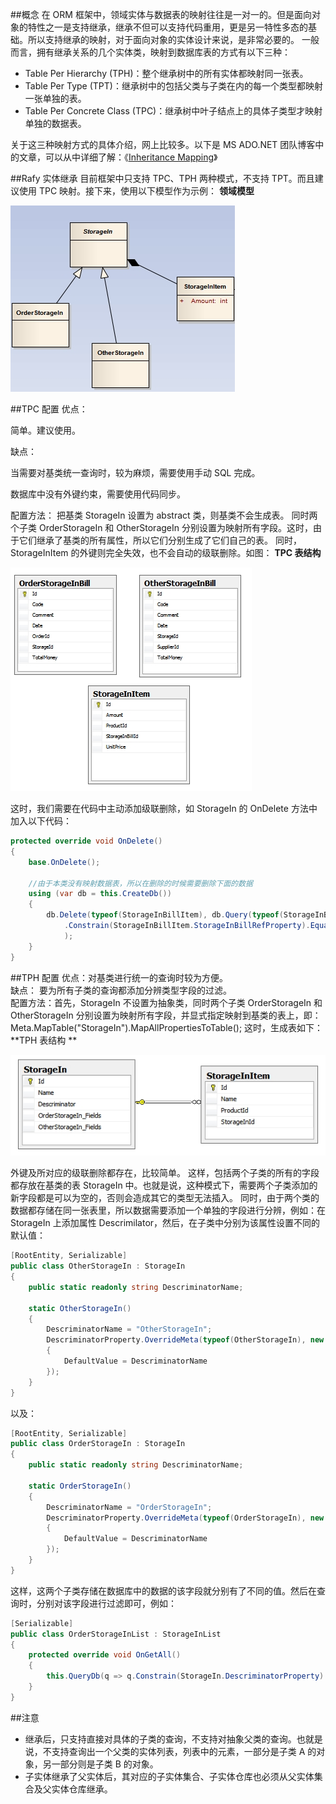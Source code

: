 
##概念
在 ORM 框架中，领域实体与数据表的映射往往是一对一的。但是面向对象的特性之一是支持继承，继承不但可以支持代码重用，更是另一特性多态的基础。所以支持继承的映射，对于面向对象的实体设计来说，是非常必要的。
一般而言，拥有继承关系的几个实体类，映射到数据库表的方式有以下三种：
 - Table Per Hierarchy (TPH)：整个继承树中的所有实体都映射同一张表。
 - Table Per Type (TPT)：继承树中的包括父类与子类在内的每一个类型都映射一张单独的表。
 - Table Per Concrete Class (TPC)：继承树中叶子结点上的具体子类型才映射单独的数据表。

  关于这三种映射方式的具体介绍，网上比较多。以下是 MS ADO.NET 团队博客中的文章，可以从中详细了解：《[Inheritance Mapping](http://blogs.msdn.com/b/adonet/archive/2010/10/26/10080555.aspx)》

##Rafy 实体继承
目前框架中只支持 TPC、TPH 两种模式，不支持 TPT。而且建议使用 TPC 映射。接下来，使用以下模型作为示例：
**领域模型**

![](../../../images/继承映射_EntityDemo.png)

##TPC 配置
优点：

简单。建议使用。

缺点：

当需要对基类统一查询时，较为麻烦，需要使用手动 SQL 完成。       

 数据库中没有外键约束，需要使用代码同步。

配置方法：
    把基类 StorageIn 设置为 abstract 类，则基类不会生成表。
    同时两个子类 OrderStorageIn 和 OtherStorageIn 分别设置为映射所有字段。这时，由于它们继承了基类的所有属性，所以它们分别生成了它们自己的表。
    同时，StorageInItem 的外键则完全失效，也不会自动的级联删除。如图：
**TPC 表结构**

![](../../../images/继承映射_无关表.png)

这时，我们需要在代码中主动添加级联删除，如 StorageIn 的 OnDelete 方法中加入以下代码：

```cs
protected override void OnDelete()
{
    base.OnDelete();

    //由于本类没有映射数据表，所以在删除的时候需要删除下面的数据
    using (var db = this.CreateDb())
    {
        db.Delete(typeof(StorageInBillItem), db.Query(typeof(StorageInBillItem))
            .Constrain(StorageInBillItem.StorageInBillRefProperty).Equal(this.Id)
            );
    }
}
```


##TPH 配置
优点：对基类进行统一的查询时较为方便。  
缺点： 要为所有子类的查询都添加分辨类型字段的过滤。  
配置方法：首先，StorageIn 不设置为抽象类，同时两个子类 OrderStorageIn 和 OtherStorageIn 分别设置为映射所有字段，并显式指定映射到基类的表上，即：
Meta.MapTable("StorageIn").MapAllPropertiesToTable();
  这时，生成表如下：
**TPH 表结构 **

![](../../../images/继承映射_TPH.png)

外键及所对应的级联删除都存在，比较简单。
这样，包括两个子类的所有的字段都存放在基类的表 StorageIn 中。也就是说，这种模式下，需要两个子类添加的新字段都是可以为空的，否则会造成其它的类型无法插入。
同时，由于两个类的数据都存储在同一张表里，所以数据需要添加一个单独的字段进行分辨，例如：在 StorageIn 上添加属性 Descrimilator，然后，在子类中分别为该属性设置不同的默认值：

```cs
[RootEntity, Serializable]
public class OtherStorageIn : StorageIn
{
    public static readonly string DescriminatorName;

    static OtherStorageIn()
    {
        DescriminatorName = "OtherStorageIn";
        DescriminatorProperty.OverrideMeta(typeof(OtherStorageIn), new ManagedPropertyMetadata<string>
        {
            DefaultValue = DescriminatorName
        });
    }
}
```

以及：

```cs
[RootEntity, Serializable]
public class OrderStorageIn : StorageIn
{
    public static readonly string DescriminatorName;

    static OrderStorageIn()
    {
        DescriminatorName = "OrderStorageIn";
        DescriminatorProperty.OverrideMeta(typeof(OrderStorageIn), new ManagedPropertyMetadata<string>
        {
            DefaultValue = DescriminatorName
        });
    }
}
```

这样，这两个子类存储在数据库中的数据的该字段就分别有了不同的值。然后在查询时，分别对该字段进行过滤即可，例如：

```cs
[Serializable]
public class OrderStorageInList : StorageInList
{
    protected override void OnGetAll()
    {
        this.QueryDb(q => q.Constrain(StorageIn.DescriminatorProperty).Equal(OrderStorageIn.DescriminatorName));
    }
}
```


##注意
 - 继承后，只支持直接对具体的子类的查询，不支持对抽象父类的查询。也就是说，不支持查询出一个父类的实体列表，列表中的元素，一部分是子类 A 的对象，另一部分则是子类 B 的对象。
 - 子实体继承了父实体后，其对应的子实体集合、子实体仓库也必须从父实体集合及父实体仓库继承。
